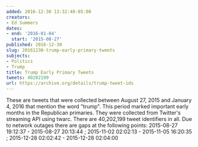 ```yaml
---
added: 2016-12-30 13:32:40-05:00
creators:
- Ed Summers
dates:
- end: '2016-01-04'
  start: '2015-08-27'
published: 2016-12-30
slug: 20161230-trump-early-primary-tweets
subjects:
- Politics
- Trump
title: Trump Early Primary Tweets
tweets: 40202199
url: https://archive.org/details/trump-tweet-ids
---
```


These are tweets that were collected between August 27, 2015 and January 4, 2016 that mention the word "trump". This period marked important early months in the Republican primaries. They were collected from Twitter's streaming API using twarc.
There are 40,202,199 tweet identifiers in all.  Due to network outages there are gaps at the following points: 2015-08-27 19:12:37 - 2015-08-27 20:13:44 ; 2015-11-02 02:02:13 - 2015-11-05 16:20:35 ; 2015-12-28 02:02:42 - 2015-12-28 02:04:00
